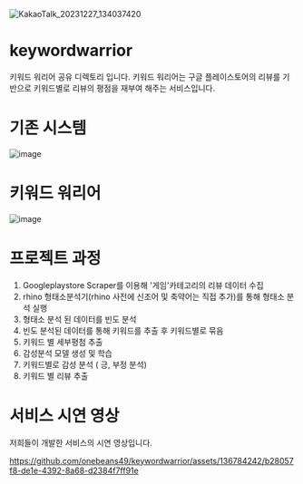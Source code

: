 ![KakaoTalk_20231227_134037420](https://github.com/onebeans49/keywordwarrior/assets/136784242/a9efbd06-f057-4c68-bebc-c8ec94af6a3d)


# keywordwarrior
키워드 워리어 공유 디렉토리 입니다.
키워드 워리어는 구글 플레이스토어의 리뷰를 기반으로 키워드별로 리뷰의 평점을 재부여 해주는 서비스입니다.

# 기존 시스템

![image](https://github.com/onebeans49/keywordwarrior/assets/136784242/24dd9b55-366b-4f0c-9209-ec4659f3ff43)

# 키워드 워리어

![image](https://github.com/onebeans49/keywordwarrior/assets/136784242/b6a76e0d-7400-4035-a869-842e03cd97ee)

# 프로젝트 과정

1. Googleplaystore Scraper를 이용해 '게임'카테고리의 리뷰 데이터 수집
2. rhino 형태소분석기(rhino 사전에 신조어 및 축약어는 직접 추가)를 통해 형태소 분석 실행 
3. 형태소 분석 된 데이터를 빈도 분석
4. 빈도 분석된 데이터를 통해 키워드를 추출 후 키워드별로 묶음
5. 키워드 별 세부평첨 추출
6. 감성분석 모델 생성 및 학습
7. 키워드별로 감성 분석 ( 긍, 부정 분석)
8. 키워드 별 리뷰 추출 

# 서비스 시연 영상

저희들이 개발한 서비스의 시연 영상입니다.

https://github.com/onebeans49/keywordwarrior/assets/136784242/b28057f8-de1e-4392-8a68-d2384f7ff91e



